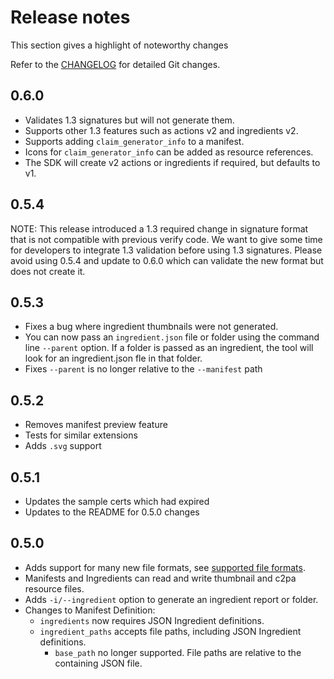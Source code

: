 # Release notes

This section gives a highlight of noteworthy changes

Refer to the [CHANGELOG](https://github.com/contentauth/c2patool/blob/main/CHANGELOG.md) for detailed Git changes.

## 0.6.0

- Validates 1.3 signatures but will not generate them.
- Supports other 1.3 features such as actions v2 and ingredients v2.
- Supports adding `claim_generator_info` to a manifest.
- Icons for `claim_generator_info` can be added as resource references.
- The SDK will create v2 actions or ingredients if required, but defaults to v1.

## 0.5.4

NOTE: This release introduced a 1.3 required change in signature format that is not compatible with previous verify code.
We want to give some time for developers to integrate 1.3 validation before using 1.3 signatures.
Please avoid using 0.5.4 and update to 0.6.0 which can validate the new format but does not create it.

## 0.5.3

- Fixes a bug where ingredient thumbnails were not generated.
- You can now pass an `ingredient.json` file or folder using the command line `--parent` option. If a folder is passed as an ingredient, the tool will look for an ingredient.json fle in that folder.
- Fixes `--parent` is no longer relative to the `--manifest` path

## 0.5.2

- Removes manifest preview feature
- Tests for similar extensions
- Adds `.svg` support

## 0.5.1

- Updates the sample certs which had expired
- Updates to the README for 0.5.0 changes

## 0.5.0

- Adds support for many new file formats, see [supported file formats](#supported-file-formats).
- Manifests and Ingredients can read and write thumbnail and c2pa resource files.
- Adds `-i/--ingredient` option to generate an ingredient report or folder.
- Changes to Manifest Definition:
  - `ingredients` now requires JSON Ingredient definitions.
  - `ingredient_paths` accepts file paths, including JSON Ingredient definitions.
    - `base_path` no longer supported. File paths are relative to the containing JSON file.
